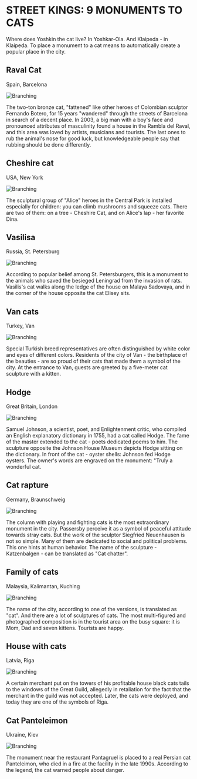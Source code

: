 # STREET KINGS: 9 MONUMENTS TO CATS

Where does Yoshkin the cat live? In Yoshkar-Ola. And Klaipeda - in Klaipeda. To place a monument to a cat means to automatically create a popular place in the city.

## Raval Cat
Spain, Barcelona

![Branching](cat1a.jpg)

The two-ton bronze cat, "fattened" like other heroes of Colombian sculptor Fernando Botero, for 15 years "wandered" through the streets of Barcelona in search of a decent place. In 2003, a big man with a boy's face and pronounced attributes of masculinity found a house in the Rambla del Raval, and this area was loved by artists, musicians and tourists. The last ones to rub the animal's nose for good luck, but knowledgeable people say that rubbing should be done differently.

## Cheshire cat
USA, New York

![Branching](cat2a.jpg)

The sculptural group of "Alice" heroes in the Central Park is installed especially for children: you can climb mushrooms and squeeze cats. There are two of them: on a tree - Cheshire Cat, and on Alice's lap - her favorite Dina.

## Vasilisa
Russia, St. Petersburg

![Branching](cat3a.jpg)

According to popular belief among St. Petersburgers, this is a monument to the animals who saved the besieged Leningrad from the invasion of rats. Vasilis's cat walks along the ledge of the house on Malaya Sadovaya, and in the corner of the house opposite the cat Elisey sits.

## Van cats
Turkey, Van

![Branching](cat4a.jpg)

Special Turkish breed representatives are often distinguished by white color and eyes of different colors. Residents of the city of Van - the birthplace of the beauties - are so proud of their cats that made them a symbol of the city. At the entrance to Van, guests are greeted by a five-meter cat sculpture with a kitten.

## Hodge
Great Britain, London

![Branching](cat5a.jpg)

Samuel Johnson, a scientist, poet, and Enlightenment critic, who compiled an English explanatory dictionary in 1755, had a cat called Hodge. The fame of the master extended to the cat - poets dedicated poems to him. The sculpture opposite the Johnson House Museum depicts Hodge sitting on the dictionary. In front of the cat - oyster shells: Johnson fed Hodge oysters. The owner's words are engraved on the monument: "Truly a wonderful cat.

## Cat rapture
Germany, Braunschweig

![Branching](cat6a.jpg)

The column with playing and fighting cats is the most extraordinary monument in the city. Passersby perceive it as a symbol of peaceful attitude towards stray cats. But the work of the sculptor Siegfried Neuenhausen is not so simple. Many of them are dedicated to social and political problems. This one hints at human behavior. The name of the sculpture - Katzenbalgen - can be translated as "Cat chatter".

## Family of cats
Malaysia, Kalimantan, Kuching

![Branching](cat7a.jpg)

The name of the city, according to one of the versions, is translated as "cat". And there are a lot of sculptures of cats. The most multi-figured and photographed composition is in the tourist area on the busy square: it is Mom, Dad and seven kittens. Tourists are happy.

## House with cats
Latvia, Riga

![Branching](cat8a.jpg)

A certain merchant put on the towers of his profitable house black cats tails to the windows of the Great Guild, allegedly in retaliation for the fact that the merchant in the guild was not accepted. Later, the cats were deployed, and today they are one of the symbols of Riga.

## Cat Panteleimon
Ukraine, Kiev

![Branching](cat10a.jpg)

The monument near the restaurant Pantagruel is placed to a real Persian cat Panteleimon, who died in a fire at the facility in the late 1990s. According to the legend, the cat warned people about danger.
